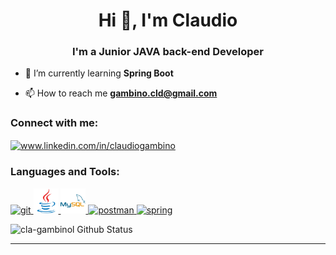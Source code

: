<h1 align="center">Hi 👋, I'm Claudio</h1>
<h3 align="center">I'm a Junior JAVA back-end Developer</h3>

- 🌱 I’m currently learning **Spring Boot**

- 📫 How to reach me **gambino.cld@gmail.com**

<h3 align="left">Connect with me:</h3>
<p align="left">
<a href="https://linkedin.com/in/claudiogambino" target="blank"><img align="center" src="https://raw.githubusercontent.com/rahuldkjain/github-profile-readme-generator/master/src/images/icons/Social/linked-in-alt.svg" alt="www.linkedin.com/in/claudiogambino" height="30" width="40" /></a>
</p>

<h3 align="left">Languages and Tools:</h3>
<p align="left"> <a href="https://git-scm.com/" target="_blank" rel="noreferrer"> <img src="https://www.vectorlogo.zone/logos/git-scm/git-scm-icon.svg" alt="git" width="40" height="40"/> </a> <a href="https://www.java.com" target="_blank" rel="noreferrer"> <img src="https://raw.githubusercontent.com/devicons/devicon/master/icons/java/java-original.svg" alt="java" width="40" height="40"/> </a> <a href="https://www.mysql.com/" target="_blank" rel="noreferrer"> <img src="https://raw.githubusercontent.com/devicons/devicon/master/icons/mysql/mysql-original-wordmark.svg" alt="mysql" width="40" height="40"/> </a> <a href="https://postman.com" target="_blank" rel="noreferrer"> <img src="https://www.vectorlogo.zone/logos/getpostman/getpostman-icon.svg" alt="postman" width="40" height="40"/> </a> <a href="https://spring.io/" target="_blank" rel="noreferrer"> <img src="https://www.vectorlogo.zone/logos/springio/springio-icon.svg" alt="spring" width="40" height="40"/> </a> </p>

<div align = "left">

![cla-gambinol Github Status](https://github-readme-stats.vercel.app/api?username=cla-gambino&show_icons=true&title_color=3793c4&icon_color=ffbb00&text_color=ffffff&bg_color=000000)

<hr>

</div>
